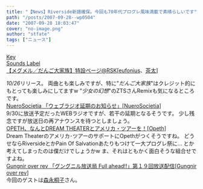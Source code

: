 ```yaml
---
title: "【News】Riverside新譜確保。今回も70年代プログレ風味満載で素晴らしいです"
path: "/posts/2007-09-28--wp0504"
date: "2007-09-28 18:03:47"
cover: "no-image.png"
author: "stfate"
tags: ["ニュース"]
---
```


<style type="text/css">
<!--
p {white-space: pre-wrap};
-->
</style>

<a class="topics" href="http://61.199.33.219/games/info/musicinfo/keysoundslabel/clannad_maxi/index.html" target="_blank">Key Sounds Label 【メグメル／だんご大家族】特設ページ@RSK</a><span class="junre">[<a href="http://eufonius.net/" target="_blank">eufonius</a>、<a href="http://chata.moo.jp/" target="_blank">茶太</a>]</span>
<div class="news"><em>10/26</em>リリース。
両曲とも楽しみですが、特に"<em>だんご大家族</em>"はクレジット的にもとっても楽しみにしてますw
"<em>少女の幻想</em>"のZTSさんRemixも気になるところです。</div>
<a class="topics" href="http://nuerosocietia.com/Entry/13/" target="_blank">NueroSocietia 「ウェブラジオ延期のお知らせ」</a><span class="junre">[<a href="http://nuerosocietia.com/" target="_blank">NueroSocietia</a>]</span>
<div class="news">9/30に放送予定だったWEBラジオですが、若干の延期となるそうです。
少し残念ですが放送日の再アナウンスを待つとしましょう。</div>
<a class="topics" href="http://www.roadrunnerrecords.co.jp/hot.htm#070928-3" target="_blank">OPETH、なんとDREAM THEATERとアメリカ・ツアーを！</a><span class="junre">[<a href="http://www.opeth.com/" target="_blank">Opeth</a>]</span>
<div class="news">Dream Theaterのアメリカ･ツアーのサポートにOpethがつくそうですね。
どうせならRiversideとかPain Of Salvationあたりもつけて一大プログレ祭に…
とか考えてしまったのは僕だけでしょうかw
ま、それはともかく面白そうな組合せですよね。</div>
<a class="topics" href="http://www.gungni.com/" target="_blank">Gungnir over rev 「グングニル放送局 Full ahead!!」第１９回放送配信</a><span class="junre">[<a href="http://www.gungni.com/" target="_blank">Gungnir over rev</a>]</span>
<div class="news">今回のゲストは<a href="http://hachimistu.client.jp/" target="_blank">森永桐子</a>さん。</div>
